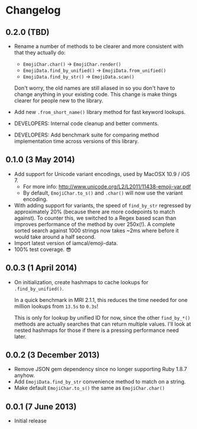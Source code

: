 # Changelog

## 0.2.0 (TBD)

 * Rename a number of methods to be clearer and more consistent with that they
   actually do:
     - `EmojiChar.char()` → `EmojiChar.render()`
     - `EmojiData.find_by_unified()` → `EmojiData.from_unified()`
     - `EmojiData.find_by_str()` → `EmojiData.scan()`

   Don't worry, the old names are still aliased in so you don't have to change
   anything in your existing code.  This change is make things clearer for
   people new to the library.

 * Add new `.from_short_name()` library method for fast keyword lookups.
 * DEVELOPERS: Internal code cleanup and better comments.
 * DEVELOPERS: Add benchmark suite for comparing method implementation time
   across versions of this library.

## 0.1.0 (3 May 2014)

 * Add support for Unicode variant encodings, used by MacOSX 10.9 / iOS 7.
   - For more info: http://www.unicode.org/L2/L2011/11438-emoji-var.pdf
   - By default, `EmojiChar.to_s()` and `.char()` will now use the variant
     encoding.
 * With adding support for variants, the speed of `find_by_str` regressed by
   approximately 20% (because there are more codepoints to match against). To
   counter this, we switched to a Regex based scan than improves performance of
   the method by over 250x(!).  A complete sorted search against 1000 strings
   now takes ~2ms where before it would take around a half second.
 * Import latest version of iamcal/emoji-data.
 * 100% test coverage. :sunglasses:

## 0.0.3 (1 April 2014)

 * On initialization, create hashmaps to cache lookups for `.find_by_unified()`.

   In a quick benchmark in MRI 2.1.1, this reduces the time needed for one
   million lookups from `13.5s` to `0.3s`!

   This is only for lookup by unified ID for now, since the other `find_by_*()`
   methods are actually searches that can return multiple values.  I'll look at
   nested hashmaps for those if there is a pressing performance need later.

## 0.0.2 (3 December 2013)

 * Remove JSON gem dependency since no longer supporting Ruby 1.8.7 anyhow.
 * Add `EmojiData.find_by_str` convenience method to match on a string.
 * Make default `EmojiChar.to_s()` the same as `EmojiChar.char()`


## 0.0.1 (7 June 2013)

 * Initial release
